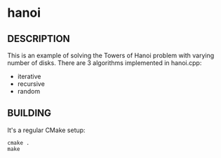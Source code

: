 # hanoi

## DESCRIPTION

This is an example of solving the Towers of Hanoi problem with varying number of disks.
There are 3 algorithms implemented in hanoi.cpp:
- iterative
- recursive
- random

## BUILDING

It's a regular CMake setup:
```
cmake .
make
```
